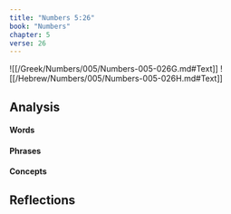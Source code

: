 ```yaml
---
title: "Numbers 5:26"
book: "Numbers"
chapter: 5
verse: 26
---
```

![[/Greek/Numbers/005/Numbers-005-026G.md#Text]]
![[/Hebrew/Numbers/005/Numbers-005-026H.md#Text]]

## Analysis

#### Words

#### Phrases

#### Concepts

## Reflections
